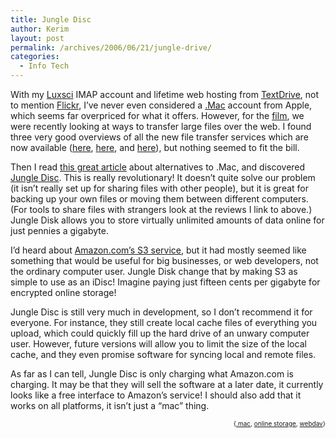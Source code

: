 ```yaml
---
title: Jungle Disc
author: Kerim
layout: post
permalink: /archives/2006/06/21/jungle-drive/
categories:
  - Info Tech
---
```

With my <a href="http://luxsci.com/affiliate.php/la-129052/index.html" onclick="_gaq.push(['_trackEvent', 'outbound-article', 'http://luxsci.com/affiliate.php/la-129052/index.html', 'Luxsci']);" >Luxsci</a> IMAP account and lifetime web hosting from <a href="http://www.textdrive.com/" onclick="_gaq.push(['_trackEvent', 'outbound-article', 'http://www.textdrive.com/', 'TextDrive']);" >TextDrive</a>, not to mention <a href="http://flickr.com/photos/kerim/" onclick="_gaq.push(['_trackEvent', 'outbound-article', 'http://flickr.com/photos/kerim/', 'Flickr']);" >Flickr</a>, I&#8217;ve never even considered a <a href="http://www.apple.com/dotmac/features.html" onclick="_gaq.push(['_trackEvent', 'outbound-article', 'http://www.apple.com/dotmac/features.html', '.Mac']);" >.Mac</a> account from Apple, which seems far overpriced for what it offers. However, for the <a href="http://hoochandhamlet.com" onclick="_gaq.push(['_trackEvent', 'outbound-article', 'http://hoochandhamlet.com', 'film']);" >film</a>, we were recently looking at ways to transfer large files over the web. I found three very good overviews of all the new file transfer services which are now available (<a href="http://www.pcworld.com/resource/printable/article/0,aid,125729,00.asp#" onclick="_gaq.push(['_trackEvent', 'outbound-article', 'http://www.pcworld.com/resource/printable/article/0,aid,125729,00.asp#', 'here']);" >here</a>, <a href="http://www.jdempsey.com/2005/12/08/free-online-file-storagesending/" onclick="_gaq.push(['_trackEvent', 'outbound-article', 'http://www.jdempsey.com/2005/12/08/free-online-file-storagesending/', 'here']);" >here</a>, and <a href="http://www.techcrunch.com/2006/01/31/the-online-storage-gang/" onclick="_gaq.push(['_trackEvent', 'outbound-article', 'http://www.techcrunch.com/2006/01/31/the-online-storage-gang/', 'here']);" >here</a>), but nothing seemed to fit the bill.

Then I read <a href="http://stevenf.com/mt/2006/06/the_value_of_mac.php" onclick="_gaq.push(['_trackEvent', 'outbound-article', 'http://stevenf.com/mt/2006/06/the_value_of_mac.php', 'this great article']);" >this great article</a> about alternatives to .Mac, and discovered <a href="http://jungledisk.com" onclick="_gaq.push(['_trackEvent', 'outbound-article', 'http://jungledisk.com', 'Jungle Disc']);" >Jungle Disc</a>. This is really revolutionary! It doesn&#8217;t quite solve our problem (it isn&#8217;t really set up for sharing files with other people), but it is great for backing up your own files or moving them between different computers. (For tools to share files with strangers look at the reviews I link to above.) Jungle Disk allows you to store virtually unlimited amounts of data online for just pennies a gigabyte.

I&#8217;d heard about <a href="http://www.amazon.com/gp/browse.html/104-9038643-2946366?node=16427261" onclick="_gaq.push(['_trackEvent', 'outbound-article', 'http://www.amazon.com/gp/browse.html/104-9038643-2946366?node=16427261', 'Amazon.com&#8217;s S3 service']);" >Amazon.com&#8217;s S3 service</a>, but it had mostly seemed like something that would be useful for big businesses, or web developers, not the ordinary computer user. Jungle Disk change that by making S3 as simple to use as an iDisc! Imagine paying just fifteen cents per gigabyte for encrypted online storage!

Jungle Disc is still very much in development, so I don&#8217;t recommend it for everyone. For instance, they still create local cache files of everything you upload, which could quickly fill up the hard drive of an unwary computer user. However, future versions will allow you to limit the size of the local cache, and they even promise software for syncing local and remote files.

As far as I can tell, Jungle Disc is only charging what Amazon.com is charging. It may be that they will sell the software at a later date, it currently looks like a free interface to Amazon&#8217;s service! I should also add that it works on all platforms, it isn&#8217;t just a &#8220;mac&#8221; thing.

<!-- technorati tags start -->

<div style="text-align:right;">
  <span style="font-size:x-small;">{<a href="http://www.technorati.com/tag/.mac" onclick="_gaq.push(['_trackEvent', 'outbound-article', 'http://www.technorati.com/tag/.mac', '.mac']);"  rel="tag">.mac</a>, <a href="http://www.technorati.com/tag/online storage" onclick="_gaq.push(['_trackEvent', 'outbound-article', 'http://www.technorati.com/tag/online storage', 'online storage']);"  rel="tag">online storage</a>, <a href="http://www.technorati.com/tag/webdav" onclick="_gaq.push(['_trackEvent', 'outbound-article', 'http://www.technorati.com/tag/webdav', 'webdav']);"  rel="tag">webdav</a>}</span>


<!-- technorati tags end -->


